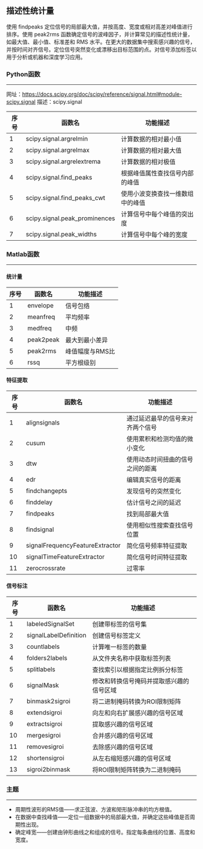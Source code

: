## 描述性统计量

使用 findpeaks 定位信号的局部最大值，并按高度、宽度或相对高差对峰值进行排序。使用 peak2rms 函数确定信号的波峰因子，并计算常见的描述性统计量，如最大值、最小值、标准差和 RMS 水平。在更大的数据集中搜索感兴趣的信号，并按时间对齐信号。定位信号突然变化或漂移出目标范围的点。对信号添加标签以用于分析或机器和深度学习应用。



### Python函数

------

网址：https://docs.scipy.org/doc/scipy/reference/signal.html#module-scipy.signal
描述：scipy.signal

| 序号 | 函数名                        | 功能描述                         |
| ---- | ----------------------------- | -------------------------------- |
| 1    | scipy.signal.argrelmin        | 计算数据的相对最小值             |
| 2    | scipy.signal.argrelmax        | 计算数据的相对最大值             |
| 3    | scipy.signal.argrelextrema    | 计算数据的相对极值               |
| 4    | scipy.signal.find_peaks       | 根据峰值属性查找信号内部的峰值   |
| 5    | scipy.signal.find_peaks_cwt   | 使用小波变换查找一维数组中的峰值 |
| 6    | scipy.signal.peak_prominences | 计算信号中每个峰值的突出度       |
| 7    | scipy.signal.peak_widths      | 计算信号中每个峰的宽度           |



### Matlab函数

------

#### 统计量

 序号 | 函数名    | 功能描述        
---------- | ------------- |---------- 
1 |envelope | 信号包络 
2 |meanfreq | 平均频率 
3 |medfreq | 中频 
4 |peak2peak | 最大到最小差异 
5 |peak2rms | 峰值幅度与RMS比 
6 |rssq | 平方根级别 
#### 特征提取 
 序号 | 函数名                          | 功能描述                         
---------- | ------------- | ------------- 
1 |alignsignals | 通过延迟最早的信号来对齐两个信号 
2 |cusum | 使用累积和检测均值的微小变化 
3 |dtw | 使用动态时间扭曲的信号之间的距离 
4 |edr | 编辑真实信号的距离 
5 |findchangepts | 发现信号的突然变化 
6 |finddelay | 估计信号之间的延迟 
7 |findpeaks | 找到局部最大值 
8 |findsignal | 使用相似性搜索查找信号位置 
9 |signalFrequencyFeatureExtractor | 简化信号频率特征提取 
10 |signalTimeFeatureExtractor | 简化信号时间特征提取 
11 |zerocrossrate | 过零率 
#### 信号标注 
 序号 | 函数名                | 功能描述                                 
---------- | ------------- |---------- 
1 |labeledSignalSet | 创建带标签的信号集 
2 |signalLabelDefinition | 创建信号标签定义 
3 |countlabels | 计算唯一标签的数量                       
4 |folders2labels | 从文件夹名称中获取标签列表 
5 |splitlabels | 查找索引以根据指定比例拆分标签 
6 |signalMask | 修改和转换信号掩码并提取感兴趣的信号区域 
7 |binmask2sigroi | 将二进制掩码转换为ROI限制矩阵            
8 |extendsigroi | 向左和向右扩展感兴趣的信号区域 
9 |extractsigroi | 提取感兴趣的信号区域 
10 |mergesigroi | 合并感兴趣的信号区域 
11 |removesigroi | 去除感兴趣的信号区域 
12 |shortensigroi | 从左右缩短感兴趣的信号区域 
13 |sigroi2binmask | 将ROI限制矩阵转换为二进制掩码 



### 主题  

------

- 周期性波形的RMS值——求正弦波、方波和矩形脉冲串的均方根值。
- 在数据中查找峰值——定位一组数据中的局部最大值，并确定这些峰值是否周期性出现。  
- 确定峰宽——创建由钟形曲线之和组成的信号。指定每条曲线的位置、高度和宽度。
